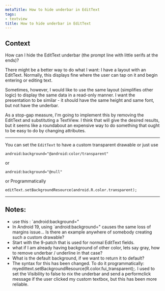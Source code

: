 ```yaml
---
metaTitle: How to hide underbar in EditText
tags:
- textview
title: How to hide underbar in EditText
---
```


## Context

How can I hide the EditText underbar (the prompt line with little serifs at the ends)?


There might be a better way to do what I want: I have a layout with an EditText. Normally, this displays fine where the user can tap on it and begin entering or editing text.


Sometimes, however, I would like to use the same layout (simplifies other logic) to display the same data in a read-only manner. I want the presentation to be similar - it should have the same height and same font, but not have the underbar.


As a stop-gap measure, I'm going to implement this by removing the EditText and substituting a TextView. I think that will give the desired results, but it seems like a roundabout an expensive way to do something that ought to be easy to do by changing attributes.



---

You can set the `EditText` to have a custom transparent drawable or just use 



```
android:background="@android:color/transparent"

```

or



```
android:background="@null"

```

or Programmatically



```
editText.setBackgroundResource(android.R.color.transparent);

```


---

## Notes:

- use this  : `android:background="
- In Android 19, using `android:background=" causes the same loss of margins issue... Is there an example anywhere of somebody creating such a custom drawable?
- Start with the 9-patch that is used for normal EditText fields.
- what if I am already having background of other color, lets say gray, how to remove underbar / underline in that case?
- What is the default background, if we want to return it to default?
- The syntax for this has been changed. To do it programmatically: myedittext.setBackgroundResource(R.color.fui_transparent);. I used to set the Visibility to false to nix the underbar and send a performclick message if the user clicked my custom textbox, but this has been more reliable.
